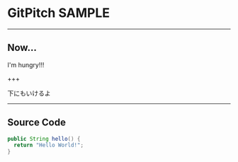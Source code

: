 # GitPitch SAMPLE

---

## Now...

I'm hungry!!!

+++

下にもいけるよ

---

## Source Code

```Java
public String hello() {
  return "Hello World!";
}
```
